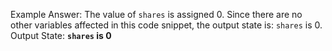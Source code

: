 Example Answer:
The value of `shares` is assigned 0. Since there are no other variables affected in this code snippet, the output state is: `shares` is 0.
Output State: **`shares` is 0**